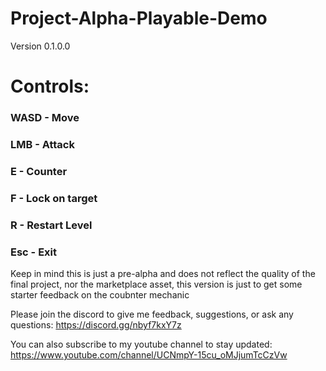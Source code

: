 # Project-Alpha-Playable-Demo

Version 0.1.0.0

# Controls:
### WASD - Move
### LMB - Attack
### E - Counter
### F - Lock on target
### R - Restart Level
### Esc - Exit

Keep in mind this is just a pre-alpha and does not reflect the quality of the final project, nor the marketplace asset, this version is just to get some starter feedback on the coubnter mechanic

Please join the discord to give me feedback, suggestions, or ask any questions: https://discord.gg/nbyf7kxY7z

You can also subscribe to my youtube channel to stay updated: https://www.youtube.com/channel/UCNmpY-15cu_oMJjumTcCzVw

